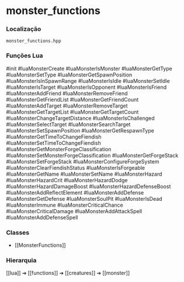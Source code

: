# monster_functions

### Localização
`monster_functions.hpp`

### Funções Lua
#init
#luaMonsterCreate
#luaMonsterIsMonster
#luaMonsterGetType
#luaMonsterSetType
#luaMonsterGetSpawnPosition
#luaMonsterIsInSpawnRange
#luaMonsterIsIdle
#luaMonsterSetIdle
#luaMonsterIsTarget
#luaMonsterIsOpponent
#luaMonsterIsFriend
#luaMonsterAddFriend
#luaMonsterRemoveFriend
#luaMonsterGetFriendList
#luaMonsterGetFriendCount
#luaMonsterAddTarget
#luaMonsterRemoveTarget
#luaMonsterGetTargetList
#luaMonsterGetTargetCount
#luaMonsterChangeTargetDistance
#luaMonsterIsChallenged
#luaMonsterSelectTarget
#luaMonsterSearchTarget
#luaMonsterSetSpawnPosition
#luaMonsterGetRespawnType
#luaMonsterGetTimeToChangeFiendish
#luaMonsterSetTimeToChangeFiendish
#luaMonsterGetMonsterForgeClassification
#luaMonsterSetMonsterForgeClassification
#luaMonsterGetForgeStack
#luaMonsterSetForgeStack
#luaMonsterConfigureForgeSystem
#luaMonsterClearFiendishStatus
#luaMonsterIsForgeable
#luaMonsterGetName
#luaMonsterSetName
#luaMonsterHazard
#luaMonsterHazardCrit
#luaMonsterHazardDodge
#luaMonsterHazardDamageBoost
#luaMonsterHazardDefenseBoost
#luaMonsterAddReflectElement
#luaMonsterAddDefense
#luaMonsterGetDefense
#luaMonsterSoulPit
#luaMonsterIsDead
#luaMonsterImmune
#luaMonsterCriticalChance
#luaMonsterCriticalDamage
#luaMonsterAddAttackSpell
#luaMonsterAddDefenseSpell

### Classes
- [[MonsterFunctions]]

### Hierarquia
[[lua]] ➔ [[functions]] ➔ [[creatures]] ➔ [[monster]]
